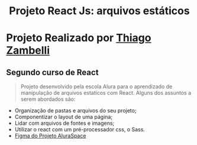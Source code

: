 <h1 align='center'>Projeto React Js: arquivos estáticos</h1>

# Projeto Realizado por [Thiago Zambelli](https://www.linkedin.com/in/thiagozambelli)

## Segundo curso de React

> Projeto desenvolvido pela escola Alura para o aprendizado de manipulação de arquivos estaticos com React. Alguns dos assuntos a serem abordados são:
 - Organização de pastas e arquivos do seu projeto;
 - Componentizar o layout de uma página;
 - Lidar com arquivos de fontes e imagens;
 - Utilizar o react com um pré-processador css, o Sass.
 - [Figma do Projeto AluraSpace](https://www.figma.com/file/Y1W8HJHKqlUdDFeWi8e4cz/Alura-Space-%7C-React%3A-arquivos-est%C3%A1ticos?node-id=89%3A4&t=CeKGH5bb81l9m8FD-0)